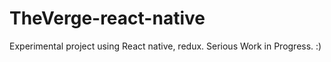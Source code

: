 # TheVerge-react-native
Experimental project using React native, redux. Serious Work in Progress. :)
